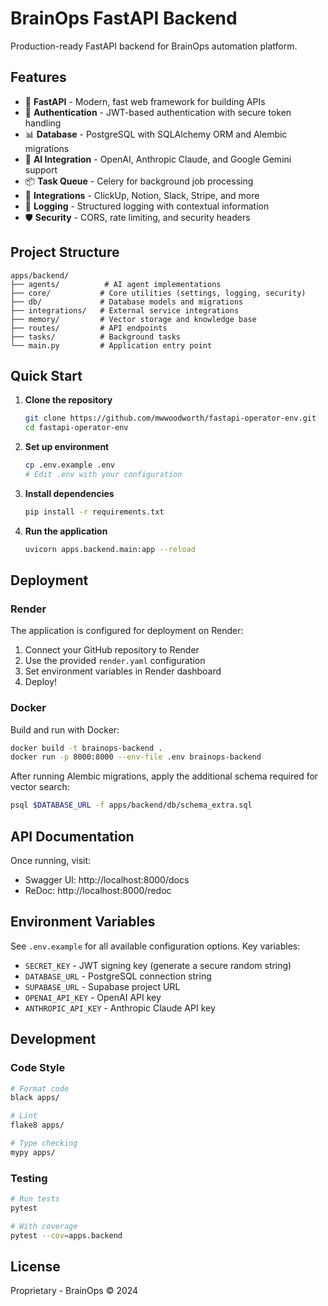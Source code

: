 # BrainOps FastAPI Backend

Production-ready FastAPI backend for BrainOps automation platform.

## Features

- 🚀 **FastAPI** - Modern, fast web framework for building APIs
- 🔐 **Authentication** - JWT-based authentication with secure token handling
- 📊 **Database** - PostgreSQL with SQLAlchemy ORM and Alembic migrations
- 🧠 **AI Integration** - OpenAI, Anthropic Claude, and Google Gemini support
- 📦 **Task Queue** - Celery for background job processing
- 🔄 **Integrations** - ClickUp, Notion, Slack, Stripe, and more
- 📝 **Logging** - Structured logging with contextual information
- 🛡️ **Security** - CORS, rate limiting, and security headers

## Project Structure

```
apps/backend/
├── agents/          # AI agent implementations
├── core/           # Core utilities (settings, logging, security)
├── db/             # Database models and migrations
├── integrations/   # External service integrations
├── memory/         # Vector storage and knowledge base
├── routes/         # API endpoints
├── tasks/          # Background tasks
└── main.py         # Application entry point
```

## Quick Start

1. **Clone the repository**
   ```bash
   git clone https://github.com/mwwoodworth/fastapi-operator-env.git
   cd fastapi-operator-env
   ```

2. **Set up environment**
   ```bash
   cp .env.example .env
   # Edit .env with your configuration
   ```

3. **Install dependencies**
   ```bash
   pip install -r requirements.txt
   ```

4. **Run the application**
   ```bash
   uvicorn apps.backend.main:app --reload
   ```

## Deployment

### Render

The application is configured for deployment on Render:

1. Connect your GitHub repository to Render
2. Use the provided `render.yaml` configuration
3. Set environment variables in Render dashboard
4. Deploy!

### Docker

Build and run with Docker:

```bash
docker build -t brainops-backend .
docker run -p 8000:8000 --env-file .env brainops-backend
```

After running Alembic migrations, apply the additional schema required for
vector search:

```bash
psql $DATABASE_URL -f apps/backend/db/schema_extra.sql
```

## API Documentation

Once running, visit:
- Swagger UI: http://localhost:8000/docs
- ReDoc: http://localhost:8000/redoc

## Environment Variables

See `.env.example` for all available configuration options. Key variables:

- `SECRET_KEY` - JWT signing key (generate a secure random string)
- `DATABASE_URL` - PostgreSQL connection string
- `SUPABASE_URL` - Supabase project URL
- `OPENAI_API_KEY` - OpenAI API key
- `ANTHROPIC_API_KEY` - Anthropic Claude API key

## Development

### Code Style

```bash
# Format code
black apps/

# Lint
flake8 apps/

# Type checking
mypy apps/
```

### Testing

```bash
# Run tests
pytest

# With coverage
pytest --cov=apps.backend
```

## License

Proprietary - BrainOps © 2024